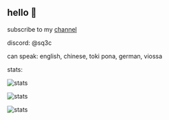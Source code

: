 ## hello 👋  

subscribe to my [channel](https://www.youtube.com/sqec)  

discord: @sq3c

can speak: english, chinese, toki pona, german, viossa

stats:

![stats](https://github-readme-streak-stats.herokuapp.com/?user=SquareScreamYT&theme=tokyonight&layout=compact)

![stats](https://github-readme-stats.vercel.app/api?username=SquareScreamYT&show_icons=true&theme=tokyonight&hide=["issues"])

![stats](https://github-readme-stats.vercel.app/api/top-langs?username=SquareScreamYT&show_icons=true&theme=tokyonight&layout=compact)
